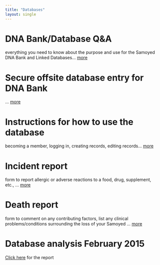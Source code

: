```yaml
---
title: "Databases"
layout: single
---
```


# DNA Bank/Database Q&A

everything you need to know about the purpose and use for the Samoyed DNA Bank and Linked Databases... [more](/databases/q-and-a)

# Secure offsite database entry for DNA Bank

... [more](/databases/adding-your-samoyed)

# Instructions for how to use the database

becoming a member, logging in, creating records, editing records... [more](/databases/using-the-database)

# Incident report

form to report allergic or adverse reactions to a food, drug, supplement, etc., ... [more](/databases/incident-report)

# Death report

form to comment on any contributing factors, list any clinical problems/conditions surrounding the loss of your Samoyed ... [more](/databases/death-report)

# Database analysis February 2015

<i class="fa fa-file"></i> [Click here](/files/database_analysis_2015_feb.pdf) for the report
